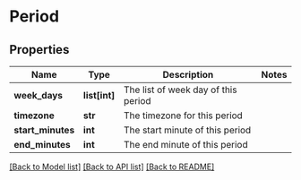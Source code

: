 # Period

## Properties
Name | Type | Description | Notes
------------ | ------------- | ------------- | -------------
**week_days** | **list[int]** | The list of week day of this period | 
**timezone** | **str** | The timezone for this period | 
**start_minutes** | **int** | The start minute of this period | 
**end_minutes** | **int** | The end minute of this period | 

[[Back to Model list]](../README.md#documentation-for-models) [[Back to API list]](../README.md#documentation-for-api-endpoints) [[Back to README]](../README.md)

